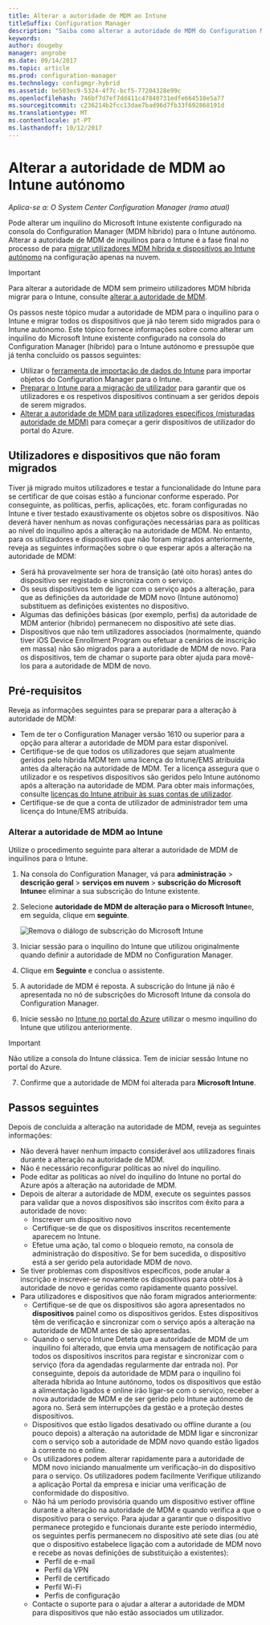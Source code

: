 ```yaml
---
title: Alterar a autoridade de MDM ao Intune
titleSuffix: Configuration Manager
description: "Saiba como alterar a autoridade de MDM do Configuration Manager (híbrido) para o Intune autónomo."
keywords: 
author: dougeby
manager: angrobe
ms.date: 09/14/2017
ms.topic: article
ms.prod: configuration-manager
ms.technology: configmgr-hybrid
ms.assetid: be503ec9-5324-4f7c-bcf5-77204328e99c
ms.openlocfilehash: 746bf7d7ef7dd411c47840731edfe664510e5a77
ms.sourcegitcommit: c236214b2fcc13dae7bad96d7fb33f692868191d
ms.translationtype: MT
ms.contentlocale: pt-PT
ms.lasthandoff: 10/12/2017
---
```

# <a name="change-your-mdm-authority-to-intune-standalone"></a>Alterar a autoridade de MDM ao Intune autónomo

*Aplica-se a: O System Center Configuration Manager (ramo atual)*    

Pode alterar um inquilino do Microsoft Intune existente configurado na consola do Configuration Manager (MDM híbrido) para o Intune autónomo. Alterar a autoridade de MDM de inquilinos para o Intune é a fase final no processo de para [migrar utilizadores MDM híbrida e dispositivos ao Intune autónomo](migrate-hybridmdm-to-intunesa.md) na configuração apenas na nuvem.    

> [!Important]    
> Para alterar a autoridade de MDM sem primeiro utilizadores MDM híbrida migrar para o Intune, consulte [alterar a autoridade de MDM](change-mdm-authority.md).

Os passos neste tópico mudar a autoridade de MDM para o inquilino para o Intune e migrar todos os dispositivos que já não terem sido migrados para o Intune autónomo. Este tópico fornece informações sobre como alterar um inquilino do Microsoft Intune existente configurado na consola do Configuration Manager (híbrido) para o Intune autónomo e pressupõe que já tenha concluído os passos seguintes:
- Utilizar o [ferramenta de importação de dados do Intune](migrate-import-data.md) para importar objetos do Configuration Manager para o Intune. 
- [Preparar o Intune para a migração de utilizador](migrate-prepare-intune.md) para garantir que os utilizadores e os respetivos dispositivos continuam a ser geridos depois de serem migrados.
- [Alterar a autoridade de MDM para utilizadores específicos (misturadas autoridade de MDM)](migrate-mixed-authority.md) para começar a gerir dispositivos de utilizador do portal do Azure.


## <a name="users-and-devices-that-have-not-been-migrated"></a>Utilizadores e dispositivos que não foram migrados
Tiver já migrado muitos utilizadores e testar a funcionalidade do Intune para se certificar de que coisas estão a funcionar conforme esperado. Por conseguinte, as políticas, perfis, aplicações, etc. foram configuradas no Intune e tiver testado exaustivamente os objetos sobre os dispositivos. Não deverá haver nenhum as novas configurações necessárias para as políticas ao nível do inquilino após a alteração na autoridade de MDM. No entanto, para os utilizadores e dispositivos que não foram migrados anteriormente, reveja as seguintes informações sobre o que esperar após a alteração na autoridade de MDM:    
- Será há provavelmente ser hora de transição (até oito horas) antes do dispositivo ser registado e sincroniza com o serviço.
- Os seus dispositivos tem de ligar com o serviço após a alteração, para que as definições da autoridade de MDM novo (Intune autónomo) substituem as definições existentes no dispositivo.
- Algumas das definições básicas (por exemplo, perfis) da autoridade de MDM anterior (híbrido) permanecem no dispositivo até sete dias. 
- Dispositivos que não tem utilizadores associados (normalmente, quando tiver iOS Device Enrollment Program ou efetuar a cenários de inscrição em massa) não são migrados para a autoridade de MDM de novo. Para os dispositivos, tem de chamar o suporte para obter ajuda para movê-los para a autoridade de MDM de novo.

## <a name="prerequisites"></a>Pré-requisitos
Reveja as informações seguintes para se preparar para a alteração à autoridade de MDM:
- Tem de ter o Configuration Manager versão 1610 ou superior para a opção para alterar a autoridade de MDM para estar disponível.
- Certifique-se de que todos os utilizadores que sejam atualmente geridos pelo híbrida MDM tem uma licença do Intune/EMS atribuída antes da alteração na autoridade de MDM. Ter a licença assegura que o utilizador e os respetivos dispositivos são geridos pelo Intune autónomo após a alteração na autoridade de MDM. Para obter mais informações, consulte [licenças do Intune atribuir às suas contas de utilizador](https://docs.microsoft.com/intune/get-started/start-with-a-paid-subscription-to-microsoft-intune-step-4).
- Certifique-se de que a conta de utilizador de administrador tem uma licença do Intune/EMS atribuída.

### <a name="change-the-mdm-authority-to-intune"></a>Alterar a autoridade de MDM ao Intune
Utilize o procedimento seguinte para alterar a autoridade de MDM de inquilinos para o Intune.

1.  Na consola do Configuration Manager, vá para **administração** &gt; **descrição geral** &gt; **serviços em nuvem** &gt; **subscrição do Microsoft Intune**e eliminar a sua subscrição do Intune existente.
2.  Selecione **autoridade de MDM de alteração para o Microsoft Intune**e, em seguida, clique em **seguinte**.

    ![Remova o diálogo de subscrição do Microsoft Intune](media/mdm-change-delete-subscription.png)
3.  Iniciar sessão para o inquilino do Intune que utilizou originalmente quando definir a autoridade de MDM no Configuration Manager.
4.  Clique em **Seguinte** e conclua o assistente.
5.  A autoridade de MDM é reposta. A subscrição do Intune já não é apresentada no nó de subscrições do Microsoft Intune da consola do Configuration Manager.
6.  Inicie sessão no [Intune no portal do Azure](https://portal.azure.com/#blade/Microsoft_Intune_DeviceSettings/ExtensionLandingBlade/overview) utilizar o mesmo inquilino do Intune que utilizou anteriormente.    

  > [!Important]    
  > Não utilize a consola do Intune clássica. Tem de iniciar sessão Intune no portal do Azure.
7.  Confirme que a autoridade de MDM foi alterada para **Microsoft Intune**. 

## <a name="next-steps"></a>Passos seguintes
Depois de concluída a alteração na autoridade de MDM, reveja as seguintes informações:
- Não deverá haver nenhum impacto considerável aos utilizadores finais durante a alteração na autoridade de MDM. 
- Não é necessário reconfigurar políticas ao nível do inquilino. 
- Pode editar as políticas ao nível do inquilino do Intune no portal do Azure após a alteração na autoridade de MDM.
-  Depois de alterar a autoridade de MDM, execute os seguintes passos para validar que a novos dispositivos são inscritos com êxito para a autoridade de novo:   
    - Inscrever um dispositivo novo
    - Certifique-se de que os dispositivos inscritos recentemente aparecem no Intune.
    - Efetue uma ação, tal como o bloqueio remoto, na consola de administração do dispositivo. Se for bem sucedida, o dispositivo está a ser gerido pela autoridade MDM de novo.
- Se tiver problemas com dispositivos específicos, pode anular a inscrição e inscrever-se novamente os dispositivos para obtê-los à autoridade de novo e geridas como rapidamente quanto possível.
- Para utilizadores e dispositivos que não foram migrados anteriormente:
    - Certifique-se de que os dispositivos são agora apresentados no **dispositivos** painel como os dispositivos geridos. Estes dispositivos têm de verificação e sincronizar com o serviço após a alteração na autoridade de MDM antes de são apresentadas. 
    - Quando o serviço Intune Deteta que a autoridade de MDM de um inquilino foi alterado, que envia uma mensagem de notificação para todos os dispositivos inscritos para registar e sincronizar com o serviço (fora da agendadas regularmente dar entrada no). Por conseguinte, depois da autoridade de MDM para o inquilino foi alterada híbrida ao Intune autónomo, todos os dispositivos que estão a alimentação ligados e online irão ligar-se com o serviço, receber a nova autoridade de MDM e de ser gerido pelo Intune autónomo de agora no. Será sem interrupções da gestão e a proteção destes dispositivos.
    - Dispositivos que estão ligados desativado ou offline durante a (ou pouco depois) a alteração na autoridade de MDM ligar e sincronizar com o serviço sob a autoridade de MDM novo quando estão ligados à corrente no e online.  
    - Os utilizadores podem alterar rapidamente para a autoridade de MDM novo iniciando manualmente um verificação-in do dispositivo para o serviço. Os utilizadores podem facilmente Verifique utilizando a aplicação Portal da empresa e iniciar uma verificação de conformidade do dispositivo.
    - Não há um período provisória quando um dispositivo estiver offline durante a alteração na autoridade de MDM e quando verifica a que o dispositivo para o serviço. Para ajudar a garantir que o dispositivo permanece protegido e funcionais durante este período intermédio, os seguintes perfis permanecem no dispositivo até sete dias (ou até que o dispositivo estabelece ligação com a autoridade de MDM novo e recebe as novas definições de substituição a existentes):
        - Perfil de e-mail
        - Perfil da VPN
        - Perfil de certificado
        - Perfil Wi-Fi
        - Perfis de configuração
    - Contacte o suporte para o ajudar a alterar a autoridade de MDM para dispositivos que não estão associados um utilizador. 
